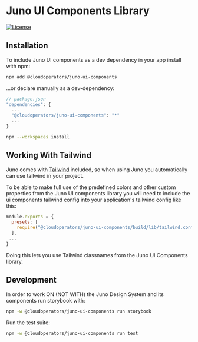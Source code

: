 # Juno UI Components Library

[![License](https://img.shields.io/badge/License-Apache%202.0-blue.svg)](LICENSE)

## Installation

To include Juno UI components as a dev dependency in your app install with npm:

```bash
npm add @cloudoperators/juno-ui-components
```

…or declare manually as a dev-dependency:

```js
// package.json
"dependencies": {
  ...
  "@cloudoperators/juno-ui-components": "*"
  ...
}
```

```bash
npm --workspaces install
```

## Working With Tailwind

Juno comes with [Tailwind](https://tailwindcss.com/) included, so when using Juno you automatically can use tailwind in your project.

To be able to make full use of the predefined colors and other custom properties from the Juno UI components library you will need to include the ui components tailwind config into your application's tailwind config like this:

```js
module.exports = {
  presets: [
    require("@cloudoperators/juno-ui-components/build/lib/tailwind.config")
  ],
 ...
}
```

Doing this lets you use Tailwind classnames from the Juno UI Components library.

## Development

In order to work ON (NOT WITH) the Juno Design System and its components run storybook with:

```bash
npm -w @cloudoperators/juno-ui-components run storybook
```

Run the test suite:

```bash
npm -w @cloudoperators/juno-ui-components run test
```
